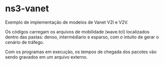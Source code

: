 # ns3-vanet

Exemplo de implementação de modelos de Vanet V2I e V2V.

Os códigos carregam os arquivos de mobilidade (wave.tcl) localizados dentro das pastas: denso, intermédiario e esparso, com o intuito de gerar o cenário de tráfego.

Com os programas em execução, os tempos de chegada dos pacotes vão sendo gravados em um arquivo externo.

